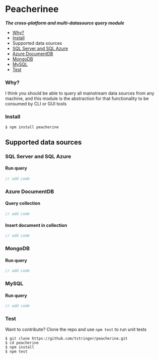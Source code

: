 # Peacherinee

***The cross-platform and multi-datasource query module***

 - [Why?](#why)
 - [Install](#install)
 - Supported data sources
  - [SQL Server and SQL Azure](#sql-server-and-sql-azure)
  - [Azure DocumentDB](#azure-documentdb)
  - [MongoDB](#mongodb)
  - [MySQL](#mysql)
 - [Test](#test)

### Why?

I think you should be able to query all mainstream data sources from any machine, and this module is the abstraction for that functionality to be consumed by CLI or GUI tools

### Install

```
$ npm install peacherine
```

## Supported data sources

### SQL Server and SQL Azure

#### Run query

```javascript
// add code
```

### Azure DocumentDB

#### Query collection

```javascript
// add code
```

#### Insert document in collection

```javascript
// add code
```

### MongoDB

#### Run query

```javascript
// add code
```

### MySQL

#### Run query

```javascript
// add code
```

### Test

Want to contribute?  Clone the repo and use `npm test` to run unit tests

```
$ git clone https://github.com/tstringer/peacherine.git
$ cd peacherine
$ npm install
$ npm test
```